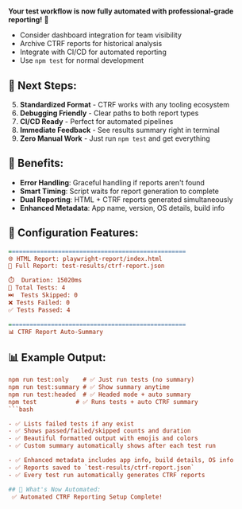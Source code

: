 # 

**Your test workflow is now fully automated with professional-grade reporting!** 🎉

- Consider dashboard integration for team visibility
- Archive CTRF reports for historical analysis
- Integrate with CI/CD for automated reporting
- Use `npm test` for normal development

## 🚀 Next Steps:

5. **Standardized Format** - CTRF works with any tooling ecosystem
6. **Debugging Friendly** - Clear paths to both report types
7. **CI/CD Ready** - Perfect for automated pipelines
8. **Immediate Feedback** - See results summary right in terminal
9. **Zero Manual Work** - Just run `npm test` and get everything

## 🎯 Benefits:

- **Error Handling**: Graceful handling if reports aren't found
- **Smart Timing**: Script waits for report generation to complete
- **Dual Reporting**: HTML + CTRF reports generated simultaneously
- **Enhanced Metadata**: App name, version, OS details, build info

## 🔧 Configuration Features:

```ini
==================================================
🌐 HTML Report: playwright-report/index.html
📁 Full Report: test-results/ctrf-report.json

⏱️  Duration: 15020ms
📝 Total Tests: 4
⏭️  Tests Skipped: 0
❌ Tests Failed: 0
✅ Tests Passed: 4

==================================================
📊 CTRF Report Auto-Summary
```

## 📊 Example Output:

```ini
npm run test:only    # ✅ Just run tests (no summary)
npm run test:summary # ✅ Show summary anytime
npm run test:headed  # ✅ Headed mode + auto summary  
npm test           # ✅ Runs tests + auto CTRF summary
```bash

- ✅ Lists failed tests if any exist
- ✅ Shows passed/failed/skipped counts and duration
- ✅ Beautiful formatted output with emojis and colors
- ✅ Custom summary automatically shows after each test run

- ✅ Enhanced metadata includes app info, build details, OS info
- ✅ Reports saved to `test-results/ctrf-report.json`
- ✅ Every test run automatically generates CTRF reports

## 🚀 What's Now Automated:
 ✅ Automated CTRF Reporting Setup Complete!
```